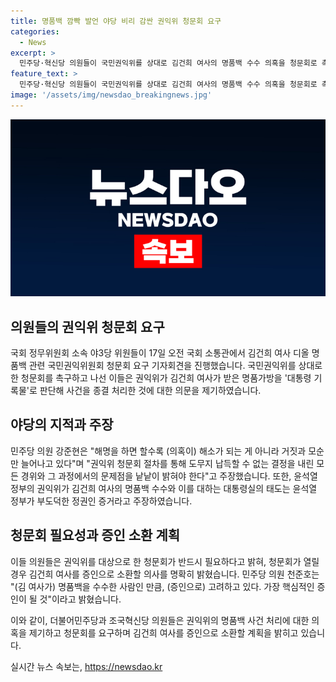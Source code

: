 ```yaml
---
title: 명품백 깜빡 발언 야당 비리 감싼 권익위 청문회 요구
categories:
  - News
excerpt: >
  민주당·혁신당 의원들이 국민권익위를 상대로 김건희 여사의 명품백 수수 의혹을 청문회로 촉구했다. 근거는 대통령 기록물로 지정될 수 있는 명품백이 최재영 목사에게 전달된 사실과, 권익위가 해당 사건을 종결 처리한 것을 지적하며, 권익위를 대상으로 한 청문회의 필요성을 강조했다. 또한, 권익위의 결정 프로세스와 근거, 김건희 여사와 윤석열 대통령을 조사하지 않은 이유에 대한 의문을 제기하며, 권익위에 대한 청문회 개최를 촉구했다. 이에 더해, 청문회가 열리면 김건희 여사를 증인으로 소환할 의사를 명확히 표명했다.
feature_text: >
  민주당·혁신당 의원들이 국민권익위를 상대로 김건희 여사의 명품백 수수 의혹을 청문회로 촉구했다. 근거는 대통령 기록물로 지정될 수 있는 명품백이 최재영 목사에게 전달된 사실과, 권익위가 해당 사건을 종결 처리한 것을 지적하며, 권익위를 대상으로 한 청문회의 필요성을 강조했다. 또한, 권익위의 결정 프로세스와 근거, 김건희 여사와 윤석열 대통령을 조사하지 않은 이유에 대한 의문을 제기하며, 권익위에 대한 청문회 개최를 촉구했다. 이에 더해, 청문회가 열리면 김건희 여사를 증인으로 소환할 의사를 명확히 표명했다.
image: '/assets/img/newsdao_breakingnews.jpg'
---
```


<p><img src="/assets/img/newsdao_breakingnews.jpg" alt="pcversion 속보" /></p>

<h2 data-ke-size="size26">의원들의 권익위 청문회 요구</h2>

<p>국회 정무위원회 소속 야3당 위원들이 17일 오전 국회 소통관에서 김건희 여사 디올 명품백 관련 국민권익위원회 청문회 요구 기자회견을 진행했습니다. 국민권익위를 상대로 한 청문회를 촉구하고 나선 이들은 권익위가 김건희 여사가 받은 명품가방을 '대통령 기록물'로 판단해 사건을 종결 처리한 것에 대한 의문을 제기하였습니다.</p>

<p data-ke-size="size16"></p>

<h2 data-ke-size="size26">야당의 지적과 주장</h2>

<p>민주당 의원 강준현은 "해명을 하면 할수록 (의혹이) 해소가 되는 게 아니라 거짓과 모순만 늘어나고 있다"며 "권익위 청문회 절차를 통해 도무지 납득할 수 없는 결정을 내린 모든 경위와 그 과정에서의 문제점을 낱낱이 밝혀야 한다"고 주장했습니다. 또한, 윤석열 정부의 권익위가 김건희 여사의 명품백 수수와 이를 대하는 대통령실의 태도는 윤석열 정부가 부도덕한 정권인 증거라고 주장하였습니다.</p>

<p data-ke-size="size16"></p>

<h2 data-ke-size="size26">청문회 필요성과 증인 소환 계획</h2>

<p>이들 의원들은 권익위를 대상으로 한 청문회가 반드시 필요하다고 밝혀, 청문회가 열릴 경우 김건희 여사를 증인으로 소환할 의사를 명확히 밝혔습니다. 민주당 의원 천준호는 "(김 여사가) 명품백을 수수한 사람인 만큼, (증인으로) 고려하고 있다. 가장 핵심적인 증인이 될 것"이라고 밝혔습니다.</p>

<p data-ke-size="size16"></p>

<p>이와 같이, 더불어민주당과 조국혁신당 의원들은 권익위의 명품백 사건 처리에 대한 의혹을 제기하고 청문회를 요구하며 김건희 여사를 증인으로 소환할 계획을 밝히고 있습니다.</p>
실시간 뉴스 속보는, <a href="https://newsdao.kr" rel="dofollow">https://newsdao.kr</a>



